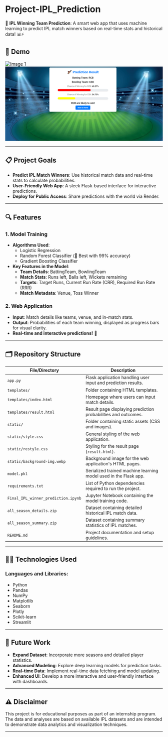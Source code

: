 # Project-IPL_Prediction
🏏 **IPL Winning Team Prediction**: A smart web app that uses machine learning to predict IPL match winners based on real-time stats and historical data! 📊⚡

## 🎥 Demo
![Image 1](img.png) ![Image 2](img2.png)


---

## 📋 Project Goals
- **Predict IPL Match Winners**: Use historical match data and real-time stats to calculate probabilities.
- **User-Friendly Web App**: A sleek Flask-based interface for interactive predictions.
- **Deploy for Public Access**: Share predictions with the world via Render.

---

## 🔍 Features
### 1. Model Training
- **Algorithms Used**:
  - Logistic Regression
  - Random Forest Classifier (🌟 Best with 99% accuracy)
  - Gradient Boosting Classifier
- **Key Features in the Model**:
  - **Team Details**: BattingTeam, BowlingTeam
  - **Match Stats**: Runs left, Balls left, Wickets remaining
  - **Targets**: Target Runs, Current Run Rate (CRR), Required Run Rate (RRR)
  - **Match Metadata**: Venue, Toss Winner

### 2. Web Application
- **Input**: Match details like teams, venue, and in-match stats.
- **Output**: Probabilities of each team winning, displayed as progress bars for visual clarity.
- **Real-time and interactive predictions!** 🚀

---

## 🗂️ Repository Structure
| File/Directory                         | Description                                                                 |
|----------------------------------------|-----------------------------------------------------------------------------|
| `app.py`                               | Flask application handling user input and prediction results.               |
| `templates/`                           | Folder containing HTML templates.                                           |
| `templates/index.html`                 | Homepage where users can input match details.                               |
| `templates/result.html`                | Result page displaying prediction probabilities and outcomes.               |
| `static/`                              | Folder containing static assets (CSS and images).                           |
| `static/style.css`                     | General styling of the web application.                                     |
| `static/restyle.css`                   | Styling for the result page (`result.html`).                                |
| `static/background-img.webp`           | Background image for the web application's HTML pages.                      |
| `model.pkl`                            | Serialized trained machine learning model used in the Flask app.            |
| `requirements.txt`                     | List of Python dependencies required to run the project.                    |
| `Final_IPL_winner_prediction.ipynb`    | Jupyter Notebook containing the model training code.                        |
| `all_season_details.zip`               | Dataset containing detailed historical IPL match data.                      |
| `all_season_summary.zip`               | Dataset containing summary statistics of IPL matches.                       |
| `README.md`                            | Project documentation and setup guidelines.                                 |

---

## 🧑‍💻 Technologies Used

### Languages and Libraries:
- Python
- Pandas
- NumPy
- Matplotlib
- Seaborn
- Plotly
- Scikit-learn
- Streamlit

---

## 🚀 Future Work
- **Expand Dataset**: Incorporate more seasons and detailed player statistics.
- **Advanced Modeling**: Explore deep learning models for prediction tasks.
- **Real-time Data**: Implement real-time data fetching and model updating.
- **Enhanced UI**: Develop a more interactive and user-friendly interface with dashboards.

---

## ⚠️ Disclaimer
This project is for educational purposes as part of an internship program. The data and analyses are based on available IPL datasets and are intended to demonstrate data analytics and visualization techniques.

---
